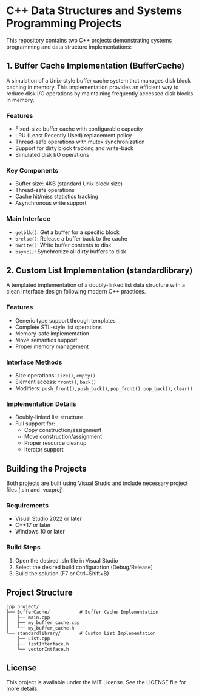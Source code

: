 # C++ Data Structures and Systems Programming Projects

This repository contains two C++ projects demonstrating systems programming and data structure implementations:

## 1. Buffer Cache Implementation (BufferCache)

A simulation of a Unix-style buffer cache system that manages disk block caching in memory. This implementation provides an efficient way to reduce disk I/O operations by maintaining frequently accessed disk blocks in memory.

### Features
- Fixed-size buffer cache with configurable capacity
- LRU (Least Recently Used) replacement policy
- Thread-safe operations with mutex synchronization
- Support for dirty block tracking and write-back
- Simulated disk I/O operations

### Key Components
- Buffer size: 4KB (standard Unix block size)
- Thread-safe operations
- Cache hit/miss statistics tracking
- Asynchronous write support

### Main Interface
- `getblk()`: Get a buffer for a specific block
- `brelse()`: Release a buffer back to the cache
- `bwrite()`: Write buffer contents to disk
- `bsync()`: Synchronize all dirty buffers to disk

## 2. Custom List Implementation (standardlibrary)

A templated implementation of a doubly-linked list data structure with a clean interface design following modern C++ practices.

### Features
- Generic type support through templates
- Complete STL-style list operations
- Memory-safe implementation
- Move semantics support
- Proper memory management

### Interface Methods
- Size operations: `size()`, `empty()`
- Element access: `front()`, `back()`
- Modifiers: `push_front()`, `push_back()`, `pop_front()`, `pop_back()`, `clear()`

### Implementation Details
- Doubly-linked list structure
- Full support for:
  - Copy construction/assignment
  - Move construction/assignment
  - Proper resource cleanup
  - Iterator support

## Building the Projects

Both projects are built using Visual Studio and include necessary project files (.sln and .vcxproj).

### Requirements
- Visual Studio 2022 or later
- C++17 or later
- Windows 10 or later

### Build Steps
1. Open the desired .sln file in Visual Studio
2. Select the desired build configuration (Debug/Release)
3. Build the solution (F7 or Ctrl+Shift+B)

## Project Structure
```
cpp_project/
├── BufferCache/           # Buffer Cache Implementation
│   ├── main.cpp
│   ├── my_buffer_cache.cpp
│   └── my_buffer_cache.h
└── standardlibrary/       # Custom List Implementation
    ├── List.cpp
    ├── listInterface.h
    └── vectorIntface.h
```

## License

This project is available under the MIT License. See the LICENSE file for more details.